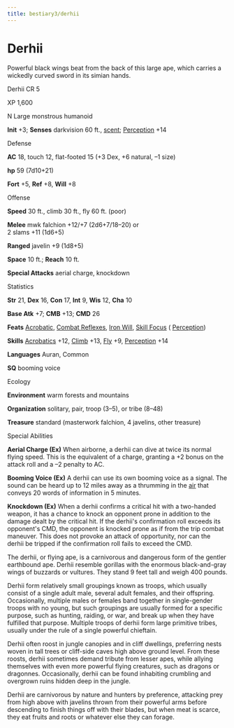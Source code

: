 ```yaml
---
title: bestiary3/derhii
---
```

# Derhii

Powerful black wings beat from the back of this large ape, which carries a wickedly curved sword in its simian hands.

Derhii CR 5

XP 1,600

N Large monstrous humanoid

**Init** +3; **Senses** darkvision 60 ft., [scent](monsters/universalMonsterRules.md#_scent); [Perception](skills/perception.md#_perception) +14

Defense

**AC** 18, touch 12, flat-footed 15 (+3 Dex, +6 natural, –1 size)

**hp** 59 (7d10+21)

**Fort** +5, **Ref** +8, **Will** +8

Offense

**Speed** 30 ft., climb 30 ft., fly 60 ft. (poor)

**Melee** mwk falchion +12/+7 (2d6+7/18–20) or  
2 slams +11 (1d6+5)

**Ranged** javelin +9 (1d8+5)

**Space** 10 ft.; **Reach** 10 ft.

**Special Attacks** aerial charge, knockdown

Statistics

**Str** 21, **Dex** 16, **Con** 17, **Int** 9, **Wis** 12, **Cha** 10

**Base Atk** +7; **CMB** +13; **CMD** 26

**Feats** [Acrobatic](feats.md#_acrobatic), [Combat Reflexes](feats.md#_combat-reflexes), [Iron Will](feats.md#_iron-will), [Skill Focus](feats.md#_skill-focus) ( [Perception](skills/perception.md#_perception))

**Skills** [Acrobatics](skills/acrobatics.md#_acrobatics) +12, [Climb](skills/climb.md#_climb) +13, [Fly](skills/fly.md#_fly) +9, [Perception](skills/perception.md#_perception) +14

**Languages** Auran, Common

**SQ** booming voice

Ecology

**Environment** warm forests and mountains

**Organization** solitary, pair, troop (3–5), or tribe (8–48)

**Treasure** standard (masterwork falchion, 4 javelins, other treasure)

Special Abilities

**Aerial Charge (Ex)** When airborne, a derhii can dive at twice its normal flying speed. This is the equivalent of a charge, granting a +2 bonus on the attack roll and a –2 penalty to AC.

**Booming Voice (Ex)** A derhii can use its own booming voice as a signal. The sound can be heard up to 12 miles away as a thrumming in the [air](monsters/creatureTypes.md#_air-subtype) that conveys 20 words of information in 5 minutes.

**Knockdown (Ex)** When a derhii confirms a critical hit with a two-handed weapon, it has a chance to knock an opponent prone in addition to the damage dealt by the critical hit. If the derhii's confirmation roll exceeds its opponent's CMD, the opponent is knocked prone as if from the trip combat maneuver. This does not provoke an attack of opportunity, nor can the derhii be tripped if the confirmation roll fails to exceed the CMD.

The derhii, or flying ape, is a carnivorous and dangerous form of the gentler earthbound ape. Derhii resemble gorillas with the enormous black-and-gray wings of buzzards or vultures. They stand 9 feet tall and weigh 400 pounds.

Derhii form relatively small groupings known as troops, which usually consist of a single adult male, several adult females, and their offspring. Occasionally, multiple males or females band together in single-gender troops with no young, but such groupings are usually formed for a specific purpose, such as hunting, raiding, or war, and break up when they have fulfilled that purpose. Multiple troops of derhii form large primitive tribes, usually under the rule of a single powerful chieftain.

Derhii often roost in jungle canopies and in cliff dwellings, preferring nests woven in tall trees or cliff-side caves high above ground level. From these roosts, derhii sometimes demand tribute from lesser apes, while allying themselves with even more powerful flying creatures, such as dragons or dragonnes. Occasionally, derhii can be found inhabiting crumbling and overgrown ruins hidden deep in the jungle.

Derhii are carnivorous by nature and hunters by preference, attacking prey from high above with javelins thrown from their powerful arms before descending to finish things off with their blades, but when meat is scarce, they eat fruits and roots or whatever else they can forage.

